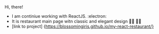 Hi, there!

- I am continiue working with ReactJS. :electron:
- It is restaurant main page witn classic and elegant design :woman_cook: :man_cook:
- [link to project] {https://blossomingiris.github.io/my-react-restaurant/}

